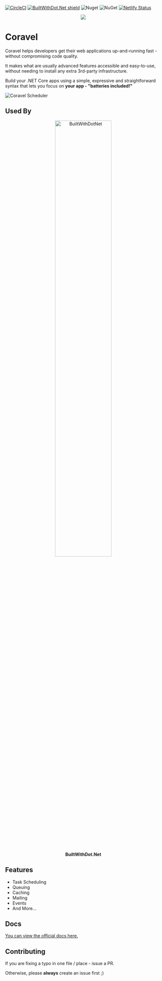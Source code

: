 [![CircleCI](https://circleci.com/gh/jamesmh/coravel/tree/master.svg?style=svg)](https://circleci.com/gh/jamesmh/coravel/tree/master)
[![BuiltWithDot.Net shield](https://builtwithdot.net/project/32/coravel/badge)](https://builtwithdot.net/project/32/coravel)
![Nuget](https://img.shields.io/nuget/v/Coravel.svg)
![NuGet](https://img.shields.io/nuget/dt/Coravel.svg)
[![Netlify Status](https://api.netlify.com/api/v1/badges/5f511f8d-d256-4e4f-a21f-b7a444b4d4f9/deploy-status)](https://app.netlify.com/sites/coravel-docs/deploys)

<div align="center">
  <img src="./Docs/img/logo.png" style="max-width:200px" />
</div>

# Coravel

Coravel helps developers get their web applications up-and-running fast - without compromising code quality. 

It makes what are usually advanced features accessible and easy-to-use, without needing to install any extra 3rd-party infrastructure.

Build your .NET Core apps using a simple, expressive and straightforward syntax that lets you focus on **your app - "batteries included!"** 

![Coravel Scheduler](./Docs/img/scheduledailyreport.png)

## Used By

<p align="center">
  <a href="https://www.builtwithdot.net">
    <img src="./Docs/img/used-by/builtwithdotnet.jpg" alt="BuiltWithDotNet" style="width:60%;" />
  </a>
</p>
<p align="center"><b>BuiltWithDot.Net</b></p>

## Features

- Task Scheduling
- Queuing
- Caching
- Mailing
- Events
- And More...

## Docs

[You can view the official docs here.](https://coravel-docs.netlify.com/Installation/)

## Contributing

If you are fixing a typo in one file / place - issue a PR.

Otherwise, please **always** create an issue first ;)
